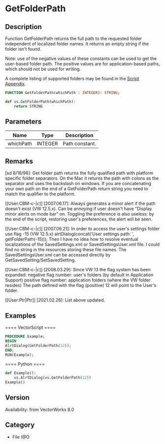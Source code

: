 # GetFolderPath

## Description
Function GetFolderPath returns the full path to the requested folder independent of localized folder names. It returns an empty string if the folder isn't found.

Note:
use of the negative values of these constants can be used to get the user-based folder path.  The positive values are for application-based paths, which should not be used for writing.

A complete listing of supported folders may be found in the [Script Appendix](../Appendix/pages/Appendix%20J%20-%20Folder%20Indexes.md).

```pascal
FUNCTION GetFolderPath(whichPath : INTEGER): STRING;
```

```python
def vs.GetFolderPath(whichPath):
    return STRING
```

## Parameters
|Name|Type|Description|
|---|---|---|
|whichPath|INTEGER|Path constant.|

## Remarks
[sd 8/18/98]:
Get folder path returns the fully qualified path with platform specific folder separators. On the Mac it returns the path with colons as the separator and uses the backslash on windows. If you are concatenating your own path on the end of a GetFolderPath return string you need to match the qualifier to the platform.

[[User:CBM-c-|_c_]] [2007.06.17]: 
Always generates a minor alert if the path doesn't exist (VW 12.5.x). Can be annoying if user doesn't have "Display minor alerts on mode bar" on. Toggling the preference is also useless: by the end of the script, restoring user's preferences, the alert will be seen. 

[[User:CBM-c-|_c_]] [2007.06.21]: 
In order to access the user's settings folder use flag -15 (VW 12.5.x)
alrtDialog(concat('User settings path: ', getFolderPath(-15)));
Then I have no idea how to resolve eventual localizations of the SavedSettings.xml or SavedSettingsUser.xml file. I could find no string in the resources storing these file names. The SavedSettingsUser.xml can be accessed directly by GetSavedSetting/SetSavedSetting.

[[User:CBM-c-|_c_]] [2008.03.29]: 
Since VW 13 the flag system has been expanded:
negative flag number: user's folders (by default in Application Support)
positive flag number: application folders (where the VW folder resides)
The path defined with the flag (positive) 12 will point to the User's folder.

[[User:Ptr|Ptr]] [2021.02.26]:
List above updated.

## Examples
==== VectorScript ====
```pascal
PROCEDURE Example;
BEGIN
AlrtDialog(GetFolderPath(12));
END;
RUN(Example);
```
==== Python ====
```python
def Example():
	vs.AlrtDialog(vs.GetFolderPath(12))
Example()
```

## Version
Availability: from VectorWorks 8.0

## Category
* File I@O

